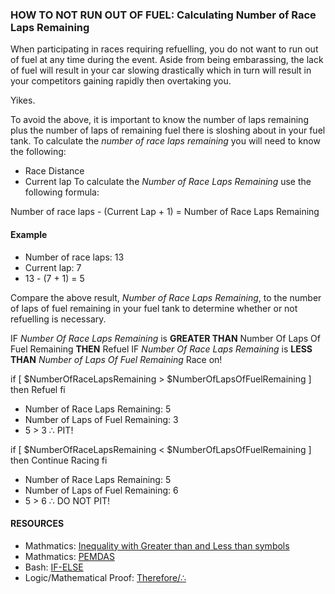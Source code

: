 ### HOW TO NOT RUN OUT OF FUEL: Calculating Number of Race Laps Remaining

When participating in races requiring refuelling, you do not want to run out of fuel at any time during the event. Aside from being embarassing, the lack of fuel will result in your car slowing drastically which in turn will result in your competitors gaining rapidly then overtaking you. 

Yikes.

To avoid the above, it is important to know the number of laps remaining plus the number of laps of remaining fuel there is sloshing about in your fuel tank. To calculate the *number of race laps remaining* you will need to know the following:
- Race Distance
- Current lap
To calculate the *Number of Race Laps Remaining* use the following formula:

Number of race laps - (Current Lap + 1) = Number of Race Laps Remaining

#### Example
- Number of race laps: 13
- Current lap: 7 
- 13 - (7 + 1) = 5

Compare the above result, *Number of Race Laps Remaining*, to the number of laps of fuel remaining in your fuel tank to determine whether or not refuelling is necessary.

IF *Number Of Race Laps Remaining* is **GREATER THAN** Number Of Laps Of Fuel Remaining **THEN** Refuel 
IF *Number Of Race Laps Remaining* is **LESS THAN** *Number of Laps Of Fuel Remaining* Race on!

if \[ $NumberOfRaceLapsRemaining > $NumberOfLapsOfFuelRemaining \]
then
  Refuel
fi

- Number of Race Laps Remaining: 5
- Number of Laps of Fuel Remaining: 3
- 5 > 3 ∴ PIT!

if \[ $NumberOfRaceLapsRemaining < $NumberOfLapsOfFuelRemaining \]
then
  Continue Racing
fi

- Number of Race Laps Remaining: 5
- Number of Laps of Fuel Remaining: 6
- 5 > 6 ∴ DO NOT PIT!

#### RESOURCES 
- Mathmatics: [Inequality with Greater than and Less than symbols](https://www.smartickmethod.com/blog/math/mathematical-curiosities/math-symbols-greater-than-less-than-equal/)
- Mathmatics: [PEMDAS](https://www.purplemath.com/modules/orderops.htm) 
- Bash: [IF-ELSE](https://linuxize.com/post/bash-if-else-statement/)
- Logic/Mathematical Proof: [Therefore/∴](https://en.wikipedia.org/wiki/Therefore_sign)

